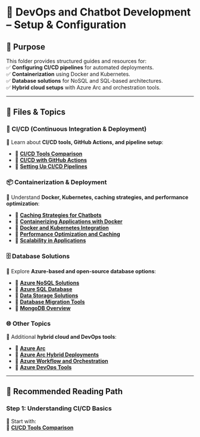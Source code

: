 # **📂 DevOps and Chatbot Development – Setup & Configuration**

## **🎯 Purpose**

This folder provides structured guides and resources for:  
✅ **Configuring CI/CD pipelines** for automated deployments.  
✅ **Containerization** using Docker and Kubernetes.  
✅ **Database solutions** for NoSQL and SQL-based architectures.  
✅ **Hybrid cloud setups** with Azure Arc and orchestration tools.

---

## **📁 Files & Topics**

### **🚀 CI/CD (Continuous Integration & Deployment)**

📌 Learn about **CI/CD tools, GitHub Actions, and pipeline setup**:

- 📄 [**CI/CD Tools Comparison**](CI_CD/ci_cd_tools_comparison.md)
- 📄 [**CI/CD with GitHub Actions**](CI_CD/CI_CD_with_GitHub_Actions.md)
- 📄 [**Setting Up CI/CD Pipelines**](CI_CD/setting_up_ci_cd_pipelines.md)

### **📦 Containerization & Deployment**

📌 Understand **Docker, Kubernetes, caching strategies, and performance optimization**:

- 📄 [**Caching Strategies for Chatbots**](Containerization_and_Deployment/caching_strategies_for_chatbots.md)
- 📄 [**Containerizing Applications with Docker**](Containerization_and_Deployment/containerizing_with_docker.md)
- 📄 [**Docker and Kubernetes Integration**](Containerization_and_Deployment/docker_and_kubernetes.md)
- 📄 [**Performance Optimization and Caching**](Containerization_and_Deployment/performance_optimization_and_caching.md)
- 📄 [**Scalability in Applications**](Containerization_and_Deployment/scalability_in_applications.md)

### **🗄️ Database Solutions**

📌 Explore **Azure-based and open-source database options**:

- 📄 [**Azure NoSQL Solutions**](Database_Solutions/azure_nosql_solutions.md)
- 📄 [**Azure SQL Database**](Database_Solutions/azure_sql_database.md)
- 📄 [**Data Storage Solutions**](Database_Solutions/data_storage_solutions.md)
- 📄 [**Database Migration Tools**](Database_Solutions/database_migration_tools.md)
- 📄 [**MongoDB Overview**](Database_Solutions/mongodb_overview.md)

### **🌐 Other Topics**

📌 Additional **hybrid cloud and DevOps tools**:

- 📄 [**Azure Arc**](azure_arc.md)
- 📄 [**Azure Arc Hybrid Deployments**](azure_arc_hybrid.md)
- 📄 [**Azure Workflow and Orchestration**](azure_workflow_and_orchestration.md)
- 📄 [**Azure DevOps Tools**](../01_Introduction_and_Overview/azure_devops_tools.md)

---

## **📖 Recommended Reading Path**

### **Step 1: Understanding CI/CD Basics**

📌 Start with:  
🔹 [**CI/CD Tools Comparison**](CI_CD/ci_cd_tools_comparison.md)
